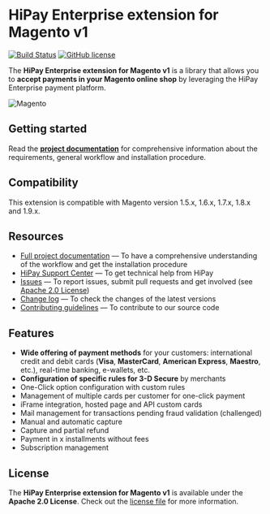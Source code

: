 # HiPay Enterprise extension for Magento v1

[![Build Status](https://hook.hipay.org/badge-ci/build/pi-ecommerce/hipay-fullservice-sdk-magento1/develop?service=github)](https://hook.hipay.org/badge-ci/build/pi-ecommerce/hipay-fullservice-sdk-magento1/develop?service=github) [![GitHub license](https://img.shields.io/badge/license-Apache%202-blue.svg)](https://raw.githubusercontent.com/hipay/hipay-wallet-cashout-mirakl-integration/master/LICENSE.md)

The **HiPay Enterprise extension for Magento v1** is a library that allows you to **accept payments in your Magento online shop** by leveraging the HiPay Enterprise payment platform.

![Magento](magento-logo.png)

## Getting started

Read the **[project documentation][doc-home]** for comprehensive information about the requirements, general workflow and installation procedure.

## Compatibility

This extension is compatible with Magento version 1.5.x, 1.6.x, 1.7.x, 1.8.x and 1.9.x.

## Resources
- [Full project documentation][doc-home] — To have a comprehensive understanding of the workflow and get the installation procedure
- [HiPay Support Center][hipay-help] — To get technical help from HiPay
- [Issues][project-issues] — To report issues, submit pull requests and get involved (see [Apache 2.0 License][project-license])
- [Change log][project-changelog] — To check the changes of the latest versions
- [Contributing guidelines][project-contributing] — To contribute to our source code

## Features

- **Wide offering of payment methods** for your customers: international credit and debit cards (**Visa**, **MasterCard**, **American Express**, **Maestro**, etc.), real-time banking, e-wallets, etc.
- **Configuration of specific rules for 3-D Secure** by merchants
- One-Click option configuration with custom rules
- Management of multiple cards per customer for one-click payment
- iFrame integration, hosted page and API custom cards
- Mail management for transactions pending fraud validation (challenged)
- Manual and automatic capture
- Capture and partial refund
- Payment in x installments without fees
- Subscription management

## License

The **HiPay Enterprise extension for Magento v1** is available under the **Apache 2.0 License**. Check out the [license file][project-license] for more information.

[doc-home]: https://developer.hipay.com/doc/hipay-fullservice-sdk-magento1/

[hipay-help]: http://help.hipay.com

[project-issues]: https://github.com/hipay/hipay-fullservice-sdk-magento1/issues
[project-license]: LICENSE.md
[project-changelog]: CHANGELOG.md
[project-contributing]: CONTRIBUTING.md
